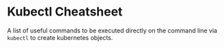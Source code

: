 # Kubectl Cheatsheet

A list of useful commands to be executed directly on the command line via `kubectl` to create kubernetes objects.

